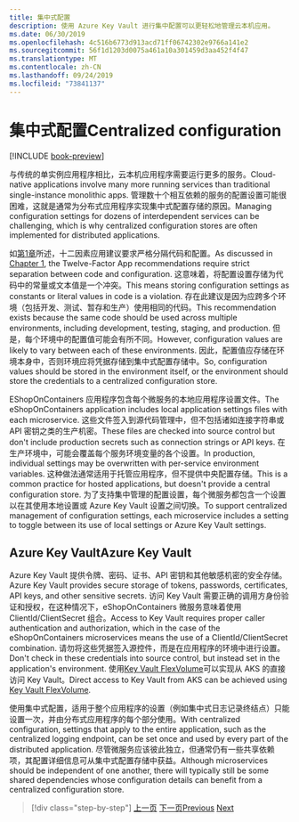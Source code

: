 ```yaml
---
title: 集中式配置
description: 使用 Azure Key Vault 进行集中配置可以更轻松地管理云本机应用。
ms.date: 06/30/2019
ms.openlocfilehash: 4c516b6773d913acd71ff06742302e9766a141e2
ms.sourcegitcommit: 56f1d1203d0075a461a10a301459d3aa452f4f47
ms.translationtype: MT
ms.contentlocale: zh-CN
ms.lasthandoff: 09/24/2019
ms.locfileid: "73841137"
---
```

# <a name="centralized-configuration"></a><span data-ttu-id="b76f3-103">集中式配置</span><span class="sxs-lookup"><span data-stu-id="b76f3-103">Centralized configuration</span></span>

[!INCLUDE [book-preview](../../../includes/book-preview.md)]

<span data-ttu-id="b76f3-104">与传统的单实例应用程序相比，云本机应用程序需要运行更多的服务。</span><span class="sxs-lookup"><span data-stu-id="b76f3-104">Cloud-native applications involve many more running services than traditional single-instance monolithic apps.</span></span> <span data-ttu-id="b76f3-105">管理数十个相互依赖的服务的配置设置可能很困难，这就是通常为分布式应用程序实现集中式配置存储的原因。</span><span class="sxs-lookup"><span data-stu-id="b76f3-105">Managing configuration settings for dozens of interdependent services can be challenging, which is why centralized configuration stores are often implemented for distributed applications.</span></span>

<span data-ttu-id="b76f3-106">如[第1章](introduction.md)所述，十二因素应用建议要求严格分隔代码和配置。</span><span class="sxs-lookup"><span data-stu-id="b76f3-106">As discussed in [Chapter 1](introduction.md), the Twelve-Factor App recommendations require strict separation between code and configuration.</span></span> <span data-ttu-id="b76f3-107">这意味着，将配置设置存储为代码中的常量或文本值是一个冲突。</span><span class="sxs-lookup"><span data-stu-id="b76f3-107">This means storing configuration settings as constants or literal values in code is a violation.</span></span> <span data-ttu-id="b76f3-108">存在此建议是因为应跨多个环境（包括开发、测试、暂存和生产）使用相同的代码。</span><span class="sxs-lookup"><span data-stu-id="b76f3-108">This recommendation exists because the same code should be used across multiple environments, including development, testing, staging, and production.</span></span> <span data-ttu-id="b76f3-109">但是，每个环境中的配置值可能会有所不同。</span><span class="sxs-lookup"><span data-stu-id="b76f3-109">However, configuration values are likely to vary between each of these environments.</span></span> <span data-ttu-id="b76f3-110">因此，配置值应存储在环境本身中，否则环境应将凭据存储到集中式配置存储中。</span><span class="sxs-lookup"><span data-stu-id="b76f3-110">So, configuration values should be stored in the environment itself, or the environment should store the credentials to a centralized configuration store.</span></span>

<span data-ttu-id="b76f3-111">EShopOnContainers 应用程序包含每个微服务的本地应用程序设置文件。</span><span class="sxs-lookup"><span data-stu-id="b76f3-111">The eShopOnContainers application includes local application settings files with each microservice.</span></span> <span data-ttu-id="b76f3-112">这些文件签入到源代码管理中，但不包括诸如连接字符串或 API 密钥之类的生产机密。</span><span class="sxs-lookup"><span data-stu-id="b76f3-112">These files are checked into source control but don't include production secrets such as connection strings or API keys.</span></span> <span data-ttu-id="b76f3-113">在生产环境中，可能会覆盖每个服务环境变量的各个设置。</span><span class="sxs-lookup"><span data-stu-id="b76f3-113">In production, individual settings may be overwritten with per-service environment variables.</span></span> <span data-ttu-id="b76f3-114">这种做法通常适用于托管应用程序，但不提供中央配置存储。</span><span class="sxs-lookup"><span data-stu-id="b76f3-114">This is a common practice for hosted applications, but doesn't provide a central configuration store.</span></span> <span data-ttu-id="b76f3-115">为了支持集中管理的配置设置，每个微服务都包含一个设置以在其使用本地设置或 Azure Key Vault 设置之间切换。</span><span class="sxs-lookup"><span data-stu-id="b76f3-115">To support centralized management of configuration settings, each microservice includes a setting to toggle between its use of local settings or Azure Key Vault settings.</span></span>

## <a name="azure-key-vault"></a><span data-ttu-id="b76f3-116">Azure Key Vault</span><span class="sxs-lookup"><span data-stu-id="b76f3-116">Azure Key Vault</span></span>

<span data-ttu-id="b76f3-117">Azure Key Vault 提供令牌、密码、证书、API 密钥和其他敏感机密的安全存储。</span><span class="sxs-lookup"><span data-stu-id="b76f3-117">Azure Key Vault provides secure storage of tokens, passwords, certificates, API keys, and other sensitive secrets.</span></span> <span data-ttu-id="b76f3-118">访问 Key Vault 需要正确的调用方身份验证和授权，在这种情况下，eShopOnContainers 微服务意味着使用 ClientId/ClientSecret 组合。</span><span class="sxs-lookup"><span data-stu-id="b76f3-118">Access to Key Vault requires proper caller authentication and authorization, which in the case of the eShopOnContainers microservices means the use of a ClientId/ClientSecret combination.</span></span> <span data-ttu-id="b76f3-119">请勿将这些凭据签入源控件，而是在应用程序的环境中进行设置。</span><span class="sxs-lookup"><span data-stu-id="b76f3-119">Don't check in these credentials into source control, but instead set in the application's environment.</span></span> <span data-ttu-id="b76f3-120">使用[Key Vault FlexVolume](https://github.com/Azure/kubernetes-keyvault-flexvol)可以实现从 AKS 的直接访问 Key Vault。</span><span class="sxs-lookup"><span data-stu-id="b76f3-120">Direct access to Key Vault from AKS can be achieved using [Key Vault FlexVolume](https://github.com/Azure/kubernetes-keyvault-flexvol).</span></span>

<span data-ttu-id="b76f3-121">使用集中式配置，适用于整个应用程序的设置（例如集中式日志记录终结点）只能设置一次，并由分布式应用程序的每个部分使用。</span><span class="sxs-lookup"><span data-stu-id="b76f3-121">With centralized configuration, settings that apply to the entire application, such as the centralized logging endpoint, can be set once and used by every part of the distributed application.</span></span> <span data-ttu-id="b76f3-122">尽管微服务应该彼此独立，但通常仍有一些共享依赖项，其配置详细信息可从集中式配置存储中获益。</span><span class="sxs-lookup"><span data-stu-id="b76f3-122">Although microservices should be independent of one another, there will typically still be some shared dependencies whose configuration details can benefit from a centralized configuration store.</span></span>

>[!div class="step-by-step"]
><span data-ttu-id="b76f3-123">[上一页](deploy-eshoponcontainers-azure.md)
>[下一页](scale-applications.md)</span><span class="sxs-lookup"><span data-stu-id="b76f3-123">[Previous](deploy-eshoponcontainers-azure.md)
[Next](scale-applications.md)</span></span>
